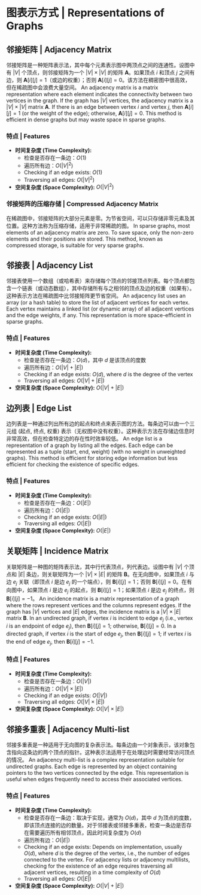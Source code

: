 # 图表示方式 | Representations of Graphs

## 邻接矩阵 | Adjacency Matrix

邻接矩阵是一种矩阵表示法，其中每个元素表示图中两顶点之间的连通性。设图中有 $\lvert V \rvert$ 个顶点，则邻接矩阵为一个 $\lvert V \rvert \times \lvert V \rvert$ 的矩阵 $\mathbf{A}$。如果顶点 $i$ 和顶点 $j$ 之间有边，则 $\mathbf{A}[i][j] = 1$（或边的权重）；否则 $\mathbf{A}[i][j] = 0$。该方法在稠密图中很高效，但在稀疏图中会浪费大量空间。
An adjacency matrix is a matrix representation where each element indicates the connectivity between two vertices in the graph. If the graph has $\lvert V \rvert$ vertices, the adjacency matrix is a $\lvert V \rvert \times \lvert V \rvert$ matrix $\mathbf{A}$. If there is an edge between vertex $i$ and vertex $j$, then $\mathbf{A}[i][j] = 1$ (or the weight of the edge); otherwise, $\mathbf{A}[i][j] = 0$. This method is efficient in dense graphs but may waste space in sparse graphs.

### 特点 | Features

- **时间复杂度 (Time Complexity):**
  - 检查是否存在一条边：$O(1)$
  - 遍历所有边：$O(\lvert V \rvert^2)$
  - Checking if an edge exists: $O(1)$
  - Traversing all edges: $O(\lvert V \rvert^2)$
- **空间复杂度 (Space Complexity):** $O(\lvert V \rvert^2)$

### 邻接矩阵的压缩存储 | Compressed Adjacency Matrix

在稀疏图中，邻接矩阵的大部分元素是零。为节省空间，可以只存储非零元素及其位置。这种方法称为压缩存储，适用于非常稀疏的图。
In sparse graphs, most elements of an adjacency matrix are zero. To save space, only the non-zero elements and their positions are stored. This method, known as compressed storage, is suitable for very sparse graphs.

## 邻接表 | Adjacency List

邻接表使用一个数组（或哈希表）来存储每个顶点的邻接顶点列表。每个顶点都包含一个链表（或动态数组），其中存储所有与之相邻的顶点及边的权重（如果有）。这种表示方法在稀疏图中比邻接矩阵更节省空间。
An adjacency list uses an array (or a hash table) to store the list of adjacent vertices for each vertex. Each vertex maintains a linked list (or dynamic array) of all adjacent vertices and the edge weights, if any. This representation is more space-efficient in sparse graphs.

### 特点 | Features

- **时间复杂度 (Time Complexity):**
  - 检查是否存在一条边：$O(d)$，其中 $d$ 是该顶点的度数
  - 遍历所有边：$O(\lvert V \rvert + \lvert E \rvert)$
  - Checking if an edge exists: $O(d)$, where $d$ is the degree of the vertex
  - Traversing all edges: $O(\lvert V \rvert + \lvert E \rvert)$
- **空间复杂度 (Space Complexity):** $O(\lvert V \rvert + \lvert E \rvert)$

## 边列表 | Edge List

边列表是一种通过列出所有边的起点和终点来表示图的方法。每条边可以由一个三元组 (起点, 终点, 权重) 表示（无权图中没有权重）。这种表示方法在存储边信息时非常高效，但在检查特定边的存在性时效率较低。
An edge list is a representation of a graph by listing all the edges. Each edge can be represented as a tuple (start, end, weight) (with no weight in unweighted graphs). This method is efficient for storing edge information but less efficient for checking the existence of specific edges.

### 特点 | Features

- **时间复杂度 (Time Complexity):**
  - 检查是否存在一条边：$O(\lvert E \rvert)$
  - 遍历所有边：$O(\lvert E \rvert)$
  - Checking if an edge exists: $O(\lvert E \rvert)$
  - Traversing all edges: $O(\lvert E \rvert)$
- **空间复杂度 (Space Complexity):** $O(\lvert E \rvert)$

## 关联矩阵 | Incidence Matrix

关联矩阵是一种图的矩阵表示法，其中行代表顶点，列代表边。设图中有 $\lvert V \rvert$ 个顶点和 $\lvert E \rvert$ 条边，则关联矩阵为一个 $\lvert V \rvert \times \lvert E \rvert$ 的矩阵 $\mathbf{B}$。在无向图中，如果顶点 $i$ 与边 $e_j$ 关联（即顶点 $i$ 是边 $e_j$ 的一个端点），则 $\mathbf{B}[i][j] = 1$；否则 $\mathbf{B}[i][j] = 0$。在有向图中，如果顶点 $i$ 是边 $e_j$ 的起点，则 $\mathbf{B}[i][j] = 1$；如果顶点 $i$ 是边 $e_j$ 的终点，则 $\mathbf{B}[i][j] = -1$。
An incidence matrix is a matrix representation of a graph where the rows represent vertices and the columns represent edges. If the graph has $\lvert V \rvert$ vertices and $\lvert E \rvert$ edges, the incidence matrix is a $\lvert V \rvert \times \lvert E \rvert$ matrix $\mathbf{B}$. In an undirected graph, if vertex $i$ is incident to edge $e_j$ (i.e., vertex $i$ is an endpoint of edge $e_j$), then $\mathbf{B}[i][j] = 1$; otherwise, $\mathbf{B}[i][j] = 0$. In a directed graph, if vertex $i$ is the start of edge $e_j$, then $\mathbf{B}[i][j] = 1$; if vertex $i$ is the end of edge $e_j$, then $\mathbf{B}[i][j] = -1$.

### 特点 | Features

- **时间复杂度 (Time Complexity):**
  - 检查是否存在一条边：$O(\lvert V \rvert)$
  - 遍历所有边：$O(\lvert V \rvert \times \lvert E \rvert)$
  - Checking if an edge exists: $O(\lvert V \rvert)$
  - Traversing all edges: $O(\lvert V \rvert \times \lvert E \rvert)$
- **空间复杂度 (Space Complexity):** $O(\lvert V \rvert \times \lvert E \rvert)$

## 邻接多重表 | Adjacency Multi-list

邻接多重表是一种适用于无向图的复杂表示法。每条边由一个对象表示，该对象包含指向这条边的两个顶点的指针。这种表示法适用于在处理边时需要经常访问顶点的情况。
An adjacency multi-list is a complex representation suitable for undirected graphs. Each edge is represented by an object containing pointers to the two vertices connected by the edge. This representation is useful when edges frequently need to access their associated vertices.

### 特点 | Features

- **时间复杂度 (Time Complexity):**
  - 检查是否存在一条边：取决于实现，通常为 $O(d)$，其中 $d$ 为顶点的度数，即该顶点连接的边的数量。对于邻接表或邻接多重表，检查一条边是否存在需要遍历所有相邻顶点，因此时间复杂度为 $O(d)$
  - 遍历所有边：$O(\lvert E \rvert)$
  - Checking if an edge exists: Depends on implementation, usually $O(d)$, where $d$ is the degree of the vertex, i.e., the number of edges connected to the vertex. For adjacency lists or adjacency multilists, checking for the existence of an edge requires traversing all adjacent vertices, resulting in a time complexity of $O(d)$
  - Traversing all edges: $O(\lvert E \rvert)$
- **空间复杂度 (Space Complexity):** $O(\lvert V \rvert + \lvert E \rvert)$
